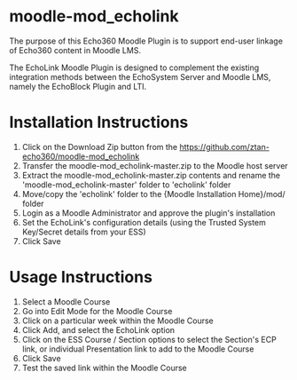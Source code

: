 moodle-mod_echolink
===================

The purpose of this Echo360 Moodle Plugin is to support end-user linkage of Echo360 content in Moodle LMS.

The EchoLink Moodle Plugin is designed to complement the existing integration methods between the EchoSystem Server and Moodle LMS, namely the EchoBlock Plugin and LTI.

Installation Instructions
=========================
1. Click on the Download Zip button from the https://github.com/ztan-echo360/moodle-mod_echolink
2. Transfer the moodle-mod_echolink-master.zip to the Moodle host server
3. Extract the moodle-mod_echolink-master.zip contents and rename the 'moodle-mod_echolink-master' folder to 'echolink' folder
4. Move/copy the 'echolink' folder to the {Moodle Installation Home}/mod/ folder
5. Login as a Moodle Administrator and approve the plugin's installation
6. Set the EchoLink's configuration details (using the Trusted System Key/Secret details from your ESS)
7. Click Save

Usage Instructions
=========================
1. Select a Moodle Course
2. Go into Edit Mode for the Moodle Course
3. Click on a particular week within the Moodle Course
4. Click Add, and select the EchoLink option
5. Click on the ESS Course / Section options to select the Section's ECP link, or individual Presentation link to add to the Moodle Course
6. Click Save
7. Test the saved link within the Moodle Course
